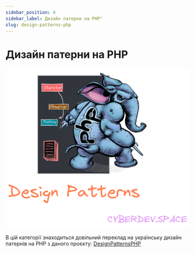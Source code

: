 ```yaml
---
sidebar_position: 4
sidebar_label: Дизайн патерни на PHP"
slug: design-patterns-php
---
```


# Дизайн патерни на PHP

![Abstract Factory UML](./images/elephant.png)

В цій категорії знаходиться довільний переклад на українську дизайн патернів на PHP з даного проєкту:
[DesignPatternsPHP](https://github.com/DesignPatternsPHP/DesignPatternsPHP)